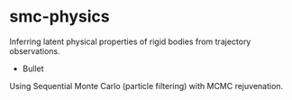 # smc-physics
Inferring latent physical properties of rigid bodies from trajectory observations.
* Bullet

Using Sequential Monte Carlo (particle filtering) with MCMC rejuvenation.
